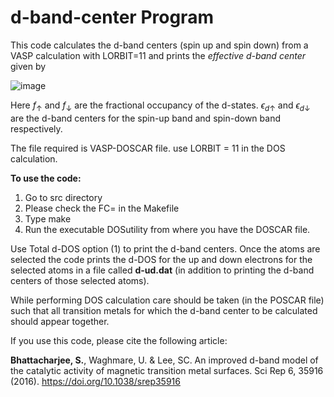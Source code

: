 # d-band-center Program

This code calculates the d-band centers (spin up and spin down) from a VASP calculation with LORBIT=11 and prints the _effective d-band center_
given by

![image](https://user-images.githubusercontent.com/27854932/177729995-08bfb976-f0b5-4e64-8da7-1e0315cae63a.png)




Here $f_\uparrow$ and $f_\downarrow$ are the fractional occupancy of the d-states. $\epsilon_{d\uparrow}$ and $\epsilon_{d\downarrow}$ are the d-band centers for the spin-up band and spin-down band respectively.

The file required is VASP-DOSCAR file.
use LORBIT = 11 in the DOS calculation.

**To use the code:**
1. Go to src directory
2. Please check the FC= in the Makefile
3. Type make
4. Run the executable DOSutility from where you have the DOSCAR file.

Use Total d-DOS option (1) to print the d-band centers. Once the atoms are selected the code prints the 
d-DOS for the up and down electrons for the selected atoms in a file called **d-ud.dat** (in addition to printing the d-band centers 
of those selected atoms). 

While performing DOS calculation care should be taken (in the POSCAR file) such that all transition metals for which the d-band center 
to be calculated should appear together.

If you use this code, please cite the following article:

**Bhattacharjee, S.**, Waghmare, U. & Lee, SC. An improved d-band model of the catalytic activity of magnetic transition metal surfaces. Sci Rep 6, 35916 (2016). https://doi.org/10.1038/srep35916
